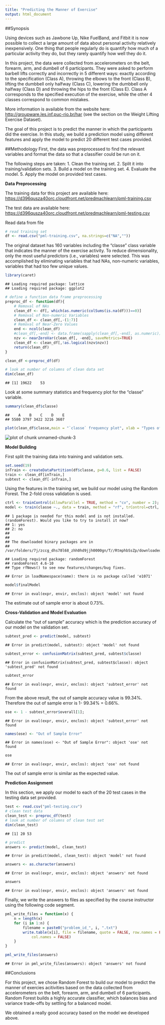 ```yaml
---
title: "Predicting the Manner of Exercise"
output: html_document
---
```


##Synopsis

Using devices such as Jawbone Up, Nike FuelBand, and Fitbit it is now possible to collect a large amount of data about personal activity relatively inexpensively. One thing that people regularly do is quantify how much of a particular activity they do, but they rarely quantify how well they do it.

In this project, the data were collected from accelerometers on the belt, forearm, arm, and dumbell of 6 participants. They were asked to perform barbell lifts correctly and incorrectly in 5 different ways: exactly according to the specification (Class A), throwing the elbows to the front (Class B), lifting the dumbbell only halfway (Class C), lowering the dumbbell only halfway (Class D) and throwing the hips to the front (Class E). Class A corresponds to the specified execution of the exercise, while the other 4 classes correspond to common mistakes.

More information is available from the website here: http://groupware.les.inf.puc-rio.br/har (see the section on the Weight Lifting Exercise Dataset).

The goal of this project is to predict the manner in which the participants did the exercise. In this study, we build a prediction model using different features and apply the model to predict 20 different test cases provided.

##Methodology
First, the data was preprocessed to find the relevant variables and format the data so that a classifier could be run on it.

The following steps are taken: 1. Clean the training set. 2. Split it into training/validation sets. 3. Build a model on the training set. 4. Evaluate the model. 5. Apply the model on provided test cases.

**Data Preprocessing**

The training data for this project are available here: 
https://d396qusza40orc.cloudfront.net/predmachlearn/pml-training.csv

The test data are available here: 
https://d396qusza40orc.cloudfront.net/predmachlearn/pml-testing.csv

Read data from file

```r
# read training set
df <- read.csv("pml-training.csv", na.strings=c("NA",""))
```

The original dataset has 160 variables including the “classe” class variable that indicates the manner of the exercise activity. To reduce dimensionality, only the most useful predictors (i.e., variables) were selected. This was accomplished by eliminating variables that had NAs, non-numeric variables, variables that had too few unique values.


```r
library(caret)
```

```
## Loading required package: lattice
## Loading required package: ggplot2
```

```r
# define a function data frame preprocessing
preproc_df <- function(df){
    # Removal of NAs
    clean_df <- df[, which(as.numeric(colSums(is.na(df)))==0)]
    # Removal of Non-numeric Variables
    clean_df <- clean_df[,-(1:7)]
    # Removal of Near-Zero Values
    end <- ncol(clean_df)
    #clean_df[,-end] <- data.frame(sapply(clean_df[,-end], as.numeric))
    nzv <- nearZeroVar(clean_df[, -end], saveMetrics=TRUE)
    clean_df <- clean_df[,!as.logical(nzv$nzv)]
    return(clean_df)
}

clean_df <-preproc_df(df)

# look at number of columns of clean data set
dim(clean_df)
```

```
## [1] 19622    53
```

Look at some summary statistics and frequency plot for the “classe” variable.


```r
summary(clean_df$classe)
```

```
##    A    B    C    D    E 
## 5580 3797 3422 3216 3607
```

```r
plot(clean_df$classe,main = "`classe` frequency plot", xlab = "Types of Weight Lifting Exercices")
```

![plot of chunk unnamed-chunk-3](figure/unnamed-chunk-3-1.png) 


**Model Building**

First split the training data into training and validation sets.


```r
set.seed(19)
inTrain <- createDataPartition(df$classe, p=0.6, list = FALSE)
train <- clean_df[inTrain,]
subtest <- clean_df[-inTrain,]
```


Using the features in the training set, we  build our model using the Random Forest. The 2-fold cross validation is used.


```r
ctrl <- trainControl(allowParallel = TRUE, method = "cv", number = 2);
model <- train(classe ~., data = train, method = "rf", trControl=ctrl, importance=TRUE)
```

```
## 1 package is needed for this model and is not installed. (randomForest). Would you like to try to install it now?
## 1: yes
## 2: no
## 
## 
## The downloaded binary packages are in
## 	/var/folders/7j/zccg_dhs78l68_zhh0hd9jjh0000gn/T//RtmphbSsZp/downloaded_packages
```

```
## Loading required package: randomForest
## randomForest 4.6-10
## Type rfNews() to see new features/changes/bug fixes.
```

```
## Error in loadNamespace(name): there is no package called 'e1071'
```

```r
model$finalModel
```

```
## Error in eval(expr, envir, enclos): object 'model' not found
```
The estimate out of sample error is about 0.73%.

**Cross-Validation and Model Evaluation**

Calculate the “out of sample” accuracy which is the prediction accuracy of our model on the validation set.


```r
subtest_pred <- predict(model, subtest)
```

```
## Error in predict(model, subtest): object 'model' not found
```

```r
subtest_error <- confusionMatrix(subtest_pred, subtest$classe)
```

```
## Error in confusionMatrix(subtest_pred, subtest$classe): object 'subtest_pred' not found
```

```r
subtest_error
```

```
## Error in eval(expr, envir, enclos): object 'subtest_error' not found
```

From the above result,  the out of sample accuracy value is 99.34%. Therefore the out of sample error is 1- 99.34% = 0.66%.

```r
ose <- 1 - subtest_error$overall[1];
```

```
## Error in eval(expr, envir, enclos): object 'subtest_error' not found
```

```r
names(ose) <- "Out of Sample Error"
```

```
## Error in names(ose) <- "Out of Sample Error": object 'ose' not found
```

```r
ose
```

```
## Error in eval(expr, envir, enclos): object 'ose' not found
```
The out of sample error is similar as the expected value.

**Prediction Assignment**

In this section, we apply our model to each of the 20 test cases in the testing data set provided.


```r
test <- read.csv("pml-testing.csv")
# clean test data
clean_test <- preproc_df(test)
# look at number of columns of clean test set
dim(clean_test)
```

```
## [1] 20 53
```

```r
# predict
answers <- predict(model, clean_test)
```

```
## Error in predict(model, clean_test): object 'model' not found
```

```r
answers <- as.character(answers)
```

```
## Error in eval(expr, envir, enclos): object 'answers' not found
```

```r
answers
```

```
## Error in eval(expr, envir, enclos): object 'answers' not found
```

Finally, we write the answers to files as specified by the course instructor using the following code segment.

```r
pml_write_files = function(x) {
    n = length(x)
    for (i in 1:n) {
        filename = paste0("problem_id_", i, ".txt")
        write.table(x[i], file = filename, quote = FALSE, row.names = FALSE, 
            col.names = FALSE)
    }
}

pml_write_files(answers)
```

```
## Error in pml_write_files(answers): object 'answers' not found
```

##Conclusions

For this project, we chose Random Forest to build our model to predict the manner of exercies acitivities based on the data collected from accelerometers on the belt, forearm, arm, and dumbell of 6 participants. Random Forest builds a highly accurate classifier, which balances bias and variance trade-offs by settling for a balanced model.

We obtained a really good accuracy based on the model we developed above.

